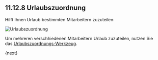 ## 11.12.8 Urlaubszuordnung

Hilft Ihnen Urlaub bestimmten Mitarbeitern zuzuteilen

<img class="screenshot" alt="Urlaubszuordnung" src="{{docs_base_url}}/assets/img/human-resources/leave-allocation.png">

Um mehreren verschhiedenen Mitarbeitern Urlaub zuzuteilen, nutzen Sie das [Urlaubszuordnungs-Werkzeug]({{docs_base_url}}/user/manual/en/human-resources/tools/leave-allocation-tool.html).

{next}
